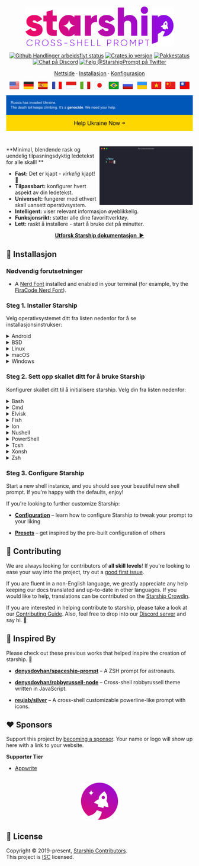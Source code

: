 <p align="center">
  <img
    width="400"
    src="https://raw.githubusercontent.com/starship/starship/master/media/logo.png"
    alt="Starship – kryssplattform ledetekst"
 />
</p>

<p align="center">
  <a href="https://github.com/starship/starship/actions"
    ><img
      src="https://img.shields.io/github/actions/workflow/status/starship/starship/workflow.yml?branch=master&label=workflow&style=flat-square"
      alt="Github Handlinger arbeidsflyt status"
 /></a>
  <a href="https://crates.io/crates/starship"
    ><img
      src="https://img.shields.io/crates/v/starship?style=flat-square"
      alt="Crates.io versjon"
 /></a>
  <a href="https://repology.org/project/starship/versions"
    ><img
      src="https://img.shields.io/repology/repositories/starship?label=in%20repositories&style=flat-square"
      alt="Pakkestatus" /></a
><br />
  <a href="https://discord.gg/starship"
    ><img
      src="https://img.shields.io/discord/567163873606500352?label=discord&logoColor=white&style=flat-square"
      alt="Chat på Discord"
 /></a>
  <a href="https://twitter.com/StarshipPrompt"
    ><img
      src="https://img.shields.io/badge/twitter-@StarshipPrompt-1DA1F3?style=flat-square"
      alt="Følg @StarshipPrompt på Twitter"
 /></a>
</p>

<p align="center">
  <a href="https://starship.rs">Nettside</a>
  ·
  <a href="#🚀-installation">Installasjon</a>
  ·
  <a href="https://starship.rs/config/">Konfigurasjon</a>
</p>

<p align="center">
  <a href="https://github.com/starship/starship/blob/master/README.md"
    ><img
      height="20"
      src="https://raw.githubusercontent.com/starship/starship/master/media/flag-us.png"
      alt="Engelsk"
 /></a>
  &nbsp;
  <a
    href="https://github.com/starship/starship/blob/master/docs/de-DE/guide/README.md"
    ><img
      height="20"
      src="https://raw.githubusercontent.com/starship/starship/master/media/flag-de.png"
      alt="Tysk"
 /></a>
  &nbsp;
  <a
    href="https://github.com/starship/starship/blob/master/docs/es-ES/guide/README.md"
    ><img
      height="20"
      src="https://raw.githubusercontent.com/starship/starship/master/media/flag-es.png"
      alt="Spansk"
 /></a>
  &nbsp;
  <a
    href="https://github.com/starship/starship/blob/master/docs/fr-FR/guide/README.md"
    ><img
      height="20"
      src="https://raw.githubusercontent.com/starship/starship/master/media/flag-fr.png"
      alt="Fransk"
 /></a>
  &nbsp;
  <a
    href="https://github.com/starship/starship/blob/master/docs/id-ID/guide/README.md"
    ><img
      height="20"
      src="https://raw.githubusercontent.com/starship/starship/master/media/flag-id.png"
      alt="Bahasa-indonesisk"
 /></a>
  &nbsp;
  <a
    href="https://github.com/starship/starship/blob/master/docs/it-IT/guide/README.md"
    ><img
      height="20"
      src="https://raw.githubusercontent.com/starship/starship/master/media/flag-it.png"
      alt="Italiensk"
 /></a>
  &nbsp;
  <a
    href="https://github.com/starship/starship/blob/master/docs/ja-JP/guide/README.md"
    ><img
      height="20"
      src="https://raw.githubusercontent.com/starship/starship/master/media/flag-jp.png"
      alt="Japansk"
 /></a>
  &nbsp;
  <a
    href="https://github.com/starship/starship/blob/master/docs/pt-BR/guide/README.md"
    ><img
      height="20"
      src="https://raw.githubusercontent.com/starship/starship/master/media/flag-br.png"
      alt="Portugisisk - Brasil"
 /></a>
  &nbsp;
  <a
    href="https://github.com/starship/starship/blob/master/docs/ru-RU/guide/README.md"
    ><img
      height="20"
      src="https://raw.githubusercontent.com/starship/starship/master/media/flag-ru.png"
      alt="Russisk"
 /></a>
  &nbsp;
  <a
    href="https://github.com/starship/starship/blob/master/docs/uk-UA/guide/README.md"
    ><img
      height="20"
      src="https://raw.githubusercontent.com/starship/starship/master/media/flag-ua.png"
      alt="Українська"
 /></a>
  &nbsp;
  <a
    href="https://github.com/starship/starship/blob/master/docs/vi-VN/guide/README.md"
    ><img
      height="20"
      src="https://raw.githubusercontent.com/starship/starship/master/media/flag-vn.png"
      alt="Tiếng Việt"
 /></a>
  &nbsp;
  <a
    href="https://github.com/starship/starship/blob/master/docs/zh-CN/guide/README.md"
    ><img
      height="20"
      src="https://raw.githubusercontent.com/starship/starship/master/media/flag-cn.png"
      alt="简体中文"
 /></a>
  &nbsp;
  <a
    href="https://github.com/starship/starship/blob/master/docs/zh-TW/guide/README.md"
    ><img
      height="20"
      src="https://raw.githubusercontent.com/starship/starship/master/media/flag-tw.png"
      alt="繁體中文"
 /></a>
</p>

[![SWUbanner](https://raw.githubusercontent.com/vshymanskyy/StandWithUkraine/main/banner2-direct.svg)](https://vshymanskyy.github.io/StandWithUkraine)

<h1></h1>

<img
  src="https://raw.githubusercontent.com/starship/starship/master/media/demo.gif"
  alt="Starship med iTerm2 og Snazzy tema"
  width="50%"
  align="right"
 />

**Minimal, blendende rask og uendelig tilpasningsdyktig ledetekst for alle skall! **

- **Fast:** Det er kjapt - _virkelig_ kjapt! 🚀
- **Tilpassbart:** konfigurer hvert aspekt av din ledetekst.
- **Universelt:** fungerer med ethvert skall uansett operativsystem.
- **Intelligent:** viser relevant informasjon øyeblikkelig.
- **Funksjonsrikt:** støtter alle dine favorittverktøy.
- **Lett:** raskt å installere - start å bruke det på minutter.

<p align="center">
<a href="https://starship.rs/config/"><strong>Utforsk Starship dokumentasjon&nbsp;&nbsp;▶</strong></a>
</p>

<a name="🚀-installation"></a>

## 🚀 Installasjon

### Nødvendig forutsetninger

- A [Nerd Font](https://www.nerdfonts.com/) installed and enabled in your terminal (for example, try the [FiraCode Nerd Font](https://www.nerdfonts.com/font-downloads)).

### Steg 1. Installer Starship

Velg operativsystemet ditt fra listen nedenfor for å se installasjonsinstrukser:

<details>
<summary>Android</summary>

Installer Starship ved å bruke en av følgende installasjonsprogrammene:

| Repository                                                                        | Instruksjoner          |
| --------------------------------------------------------------------------------- | ---------------------- |
| [Termux](https://github.com/termux/termux-packages/tree/master/packages/starship) | `pkg install starship` |

</details>

<details>
<summary>BSD</summary>

Installer Starship ved å bruke en av følgende installasjonsprogrammene:

| Distribusjonen | Repository                                               | Instruksjoner                     |
| -------------- | -------------------------------------------------------- | --------------------------------- |
| **_Noen_**     | **[crates.io](https://crates.io/crates/starship)**       | `cargo install starship --locked` |
| FreeBSD        | [FreshPorts](https://www.freshports.org/shells/starship) | `pkg install starship`            |
| NetBSD         | [pkgsrc](https://pkgsrc.se/shells/starship)              | `pkgin install starship`          |

</details>

<details>
<summary>Linux</summary>

Install the latest version for your system:

```sh
curl -sS https://starship.rs/install.sh | sh
```

Alternatively, install Starship using any of the following package managers:

| Distribusjonen     | Repository                                                                                      | Instruksjoner                                                                  |
| ------------------ | ----------------------------------------------------------------------------------------------- | ------------------------------------------------------------------------------ |
| **_Noen_**         | **[crates.io](https://crates.io/crates/starship)**                                              | `cargo install starship --locked`                                              |
| _Noen_             | [conda-forge](https://anaconda.org/conda-forge/starship)                                        | `conda install -c conda-forge starship`                                        |
| _Noen_             | [Linuxbrew](https://formulae.brew.sh/formula/starship)                                          | `brew install starship`                                                        |
| _Noen_             | [Snapcraft](https://snapcraft.io/starship)                                                      | `snap install --edge starship`                                                 |
| Alpine Linux 3.13+ | [Alpine Linux Packages](https://pkgs.alpinelinux.org/packages?name=starship)                    | `apk add starship`                                                             |
| Arch Linux         | [Arch Linux Community](https://archlinux.org/packages/community/x86_64/starship)                | `pacman -S starship`                                                           |
| CentOS 7+          | [Copr](https://copr.fedorainfracloud.org/coprs/atim/starship)                                   | `dnf copr enable atim/starship` <br /> `dnf install starship` |
| Gentoo             | [Gentoo Packages](https://packages.gentoo.org/packages/app-shells/starship)                     | `emerge app-shells/starship`                                                   |
| Manjaro            |                                                                                                 | `pacman -S starship`                                                           |
| NixOS              | [nixpkgs](https://github.com/NixOS/nixpkgs/blob/master/pkgs/tools/misc/starship/default.nix)    | `nix-env -iA nixpkgs.starship`                                                 |
| Void Linux         | [Void Linux Packages](https://github.com/void-linux/void-packages/tree/master/srcpkgs/starship) | `xbps-install -S starship`                                                     |

</details>

<details>
<summary>macOS</summary>

Install the latest version for your system:

```sh
curl -sS https://starship.rs/install.sh | sh
```

Alternatively, install Starship using any of the following package managers:

| Repository                                               | Instruksjoner                           |
| -------------------------------------------------------- | --------------------------------------- |
| **[crates.io](https://crates.io/crates/starship)**       | `cargo install starship --locked`       |
| [conda-forge](https://anaconda.org/conda-forge/starship) | `conda install -c conda-forge starship` |
| [Homebrew](https://formulae.brew.sh/formula/starship)    | `brew install starship`                 |
| [MacPorts](https://ports.macports.org/port/starship)     | `port install starship`                 |

</details>

<details>
<summary>Windows</summary>

Install the latest version for your system with the MSI-installers from the [releases section](https://github.com/starship/starship/releases/latest).

Installer Starship ved å bruke en av følgende installasjonsprogrammene:

| Repository                                                                                   | Instruksjoner                           |
| -------------------------------------------------------------------------------------------- | --------------------------------------- |
| **[crates.io](https://crates.io/crates/starship)**                                           | `cargo install starship --locked`       |
| [Chocolatey](https://community.chocolatey.org/packages/starship)                             | `choco install starship`                |
| [conda-forge](https://anaconda.org/conda-forge/starship)                                     | `conda install -c conda-forge starship` |
| [Scoop](https://github.com/ScoopInstaller/Main/blob/master/bucket/starship.json)             | `scoop install starship`                |
| [winget](https://github.com/microsoft/winget-pkgs/tree/master/manifests/s/Starship/Starship) | `winget install --id Starship.Starship` |

</details>

### Steg 2. Sett opp skallet ditt for å bruke Starship

Konfigurer skallet ditt til å initialisere starship. Velg din fra listen nedenfor:

<details>
<summary>Bash</summary>

Legg til følgende på slutten av `~/.bashrc`:

```sh
eval "$(starship init bash)"
```

</details>

<details>
<summary>Cmd</summary>

Du må bruke [Clink](https://chrisant996.github.io/clink/clink.html) (v1.2.30+) med Cmd. Lag en fil på følgende lokasjonen  `%LocalAppData%\clink\starship.lua` med dette innholdet:

```lua
load(io.popen('starship init cmd'):read("*a"))()
```

</details>

<details>
<summary>Elvisk</summary>

Legg til følgende i slutten av  `~/.elvish/rc.elv`:

```sh
eval (starship init elvish)
```

Merk: Bare Alvisk v0.18+ støttes

</details>

<details>
<summary>Fish</summary>

Legg til følgende i slutten av `~/.config/fish/config.fish`:

```fish
starship init fish | source
```

</details>

<details>
<summary>Ion</summary>

Legg til følgende i slutten av `~/.config/ion/initrc`:

```sh
eval $(starship init ion)
```

</details>

<details>
<summary>Nushell</summary>

Legg til følgende i slutten av Nushell env filen (finn den ved å kjøre `$nu.env-path` i Nushell):

```sh
mkdir ~/.cache/starship
starship init nu | save -f ~/.cache/starship/init.nu
```

Og legg følgende til slutten av Nushell konfigurasjonen (finn det ved å kjøre `$nu.config-path`):

```sh
source ~/.cache/starship/init.nu
```

Merk: Bare Nushell v0.73+ støttes

</details>

<details>
<summary>PowerShell</summary>

Legg til følgende i slutten av PowerShell-konfigurasjonen (finn den ved å kjøre `$PROFILE`):

```powershell
Invoke-Expression (&starship init powershell)
```

</details>

<details>
<summary>Tcsh</summary>

Legg til følgende i slutten av `~/.tcshrc`:

```sh
eval `starship init tcsh`
```

</details>

<details>
<summary>Xonsh</summary>

Add the following to the end of `~/.xonshrc`:

```python
execx($(starship init xonsh))
```

</details>

<details>
<summary>Zsh</summary>

Add the following to the end of `~/.zshrc`:

```sh
eval "$(starship init zsh)"
```

</details>

### Steg 3. Configure Starship

Start a new shell instance, and you should see your beautiful new shell prompt. If you're happy with the defaults, enjoy!

If you're looking to further customize Starship:

- **[Configuration](https://starship.rs/config/)** – learn how to configure Starship to tweak your prompt to your liking

- **[Presets](https://starship.rs/presets/)** – get inspired by the pre-built configuration of others

## 🤝 Contributing

We are always looking for contributors of **all skill levels**! If you're looking to ease your way into the project, try out a [good first issue](https://github.com/starship/starship/labels/🌱%20good%20first%20issue).

If you are fluent in a non-English language, we greatly appreciate any help keeping our docs translated and up-to-date in other languages. If you would like to help, translations can be contributed on the [Starship Crowdin](https://translate.starship.rs/).

If you are interested in helping contribute to starship, please take a look at our [Contributing Guide](https://github.com/starship/starship/blob/master/CONTRIBUTING.md). Also, feel free to drop into our [Discord server](https://discord.gg/8Jzqu3T) and say hi. 👋

## 💭 Inspired By

Please check out these previous works that helped inspire the creation of starship. 🙏

- **[denysdovhan/spaceship-prompt](https://github.com/denysdovhan/spaceship-prompt)** – A ZSH prompt for astronauts.

- **[denysdovhan/robbyrussell-node](https://github.com/denysdovhan/robbyrussell-node)** – Cross-shell robbyrussell theme written in JavaScript.

- **[reujab/silver](https://github.com/reujab/silver)** – A cross-shell customizable powerline-like prompt with icons.

## ❤️ Sponsors

Support this project by [becoming a sponsor](https://github.com/sponsors/starship). Your name or logo will show up here with a link to your website.

**Supporter Tier**

- [Appwrite](https://appwrite.io/)

<p align="center">
    <br>
    <img width="100" src="https://raw.githubusercontent.com/starship/starship/master/media/icon.png" alt="Starship rocket icon">
</p>

## 📝 License

Copyright © 2019-present, [Starship Contributors](https://github.com/starship/starship/graphs/contributors).<br /> This project is [ISC](https://github.com/starship/starship/blob/master/LICENSE) licensed.
